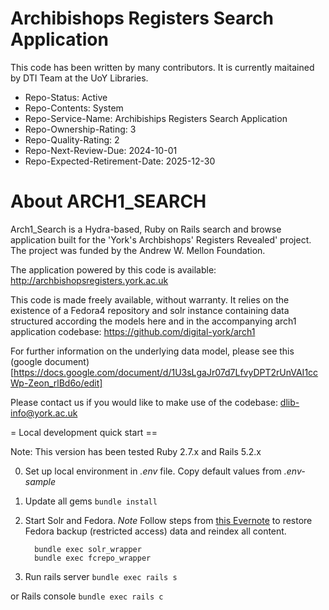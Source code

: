 # Archibishops Registers Search Application

This code has been written by many contributors. It is currently maitained by DTI Team at the UoY Libraries. 

- Repo-Status: Active
- Repo-Contents: System
- Repo-Service-Name: Archibiships Registers Search Application
- Repo-Ownership-Rating: 3
- Repo-Quality-Rating: 2
- Repo-Next-Review-Due: 2024-10-01
- Repo-Expected-Retirement-Date: 2025-12-30
  
# About ARCH1_SEARCH

Arch1_Search is a Hydra-based, Ruby on Rails search and browse application built for the 'York's Archbishops' Registers Revealed' project. The project was funded by the Andrew W. Mellon Foundation.

The application powered by this code is available: http://archbishopsregisters.york.ac.uk

This code is made freely available, without warranty. It relies on the existence of a Fedora4 repository and solr instance containing data structured according the models here and in the accompanying arch1 application codebase: https://github.com/digital-york/arch1

For further information on the underlying data model, please see this (google document)[https://docs.google.com/document/d/1U3sLgaJr07d7LfvyDPT2rUnVAI1ccWp-Zeon_rlBd6o/edit]

Please contact us if you would like to make use of the codebase: dlib-info@york.ac.uk


= Local development quick start ==

Note: This version has been tested Ruby 2.7.x and Rails 5.2.x

0. Set up local environment in _.env_ file. Copy default values from _.env-sample_

1. Update all gems
    ``` bundle install ```

2. Start Solr and Fedora. *Note* Follow steps from [this Evernote](https://www.evernote.com/l/AWdxHSOyL7xEppQF_BkWW6Vmih8loRkzlYU) to restore Fedora backup (restricted access) data and reindex all content.
    ```
      bundle exec solr_wrapper
      bundle exec fcrepo_wrapper
    ```

3. Run rails server
    ``` bundle exec rails s ```

or Rails console
  ``` bundle exec rails c ```
